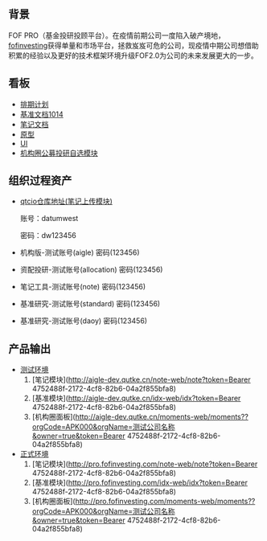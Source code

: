 

## 背景

FOF PRO（基金投研投顾平台）。在疫情前期公司一度陷入破产境地，[fofinvesting](https://fofinvesting.com/)获得单量和市场平台，拯救岌岌可危的公司，现疫情中期公司想借助积累的经验以及更好的技术框架环境升级FOF2.0为公司的未来发展更大的一步。



## 看板

- [排期计划](https://docs.qq.com/sheet/DZFlSSUh0VWF3ZU5Y?tab=BB08J2)
- [基准文档1014](https://docs.qq.com/doc/DQW5KSVpxaWd1bGNm)
- [笔记文档](https://docs.qq.com/doc/DQW5KSVpxaWd1bGNm)
- [原型](https://modao.cc/app/y6rNkZSqriuiqkwQagXU7#screen=sl9doc9xotavt0h)
- [UI](https://lanhuapp.com/web/#/item/project/detailDetach?pid=13ad84e7-9739-4cbc-a4f7-413130ad2f91&project_id=13ad84e7-9739-4cbc-a4f7-413130ad2f91&image_id=2b5b6b51-702c-4a4c-94cb-87b45868f4b3&fromEditor=true)
- [机构圈公募投研自选模块](https://www.apifox.cn/apidoc/shared-21c27ceb-4485-4241-af9b-618473d9ce4f)



## 组织过程资产

- [qtcio仓库地址(笔记上传模块)](http://gogs.qtcio.com/)

  账号：datumwest

  密码：dw123456

- 机构版-测试账号(aigle) 密码(123456)

- 资配投研-测试账号(allocation) 密码(123456)

- 笔记工具-测试账号(note) 密码(123456)

- 基准研究-测试账号(standard) 密码(123456)

- 基准研究-测试账号(daoy) 密码(123456)

  
  
  

## 产品输出

- [测试环境](http://aigle-dev.qutke.cn/)
  1. [笔记模块](http://aigle-dev.qutke.cn/note-web/note?token=Bearer 4752488f-2172-4cf8-82b6-04a2f855bfa8)
  2. [基准模块](http://aigle-dev.qutke.cn/idx-web/idx?token=Bearer 4752488f-2172-4cf8-82b6-04a2f855bfa8)
  3. [机构圈面板](http://aigle-dev.qutke.cn/moments-web/moments??orgCode=APK000&orgName=测试公司名称&owner=true&token=Bearer 4752488f-2172-4cf8-82b6-04a2f855bfa8)
- [正式环境](http://pro.fofinvesting.com)
  1. [笔记模块](http://pro.fofinvesting.com/note-web/note?token=Bearer 4752488f-2172-4cf8-82b6-04a2f855bfa8)
  2. [基准模块](http://pro.fofinvesting.com/idx-web/idx?token=Bearer 4752488f-2172-4cf8-82b6-04a2f855bfa8)
  3. [机构圈面板](http://pro.fofinvesting.com/moments-web/moments??orgCode=APK000&orgName=测试公司名称&owner=true&token=Bearer 4752488f-2172-4cf8-82b6-04a2f855bfa8)





